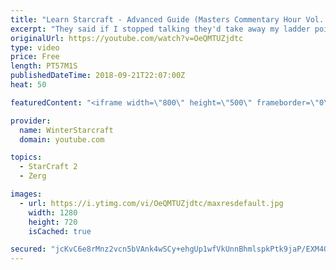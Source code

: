 ```yaml
---
title: "Learn Starcraft - Advanced Guide (Masters Commentary Hour Vol. 1)"
excerpt: "They said if I stopped talking they'd take away my ladder points. Next one I upload will have more terran/toss blame RNGesus."
originalUrl: https://youtube.com/watch?v=OeQMTUZjdtc
type: video
price: Free
length: PT57M1S
publishedDateTime: 2018-09-21T22:07:00Z
heat: 50

featuredContent: "<iframe width=\"800\" height=\"500\" frameborder=\"0\" src=\"https://www.youtube.com/embed/OeQMTUZjdtc\" allow=\"accelerometer; autoplay; encrypted-media; gyroscope; picture-in-picture\" allowfullscreen></iframe>"

provider:
  name: WinterStarcraft
  domain: youtube.com

topics:
  - StarCraft 2
  - Zerg

images:
  - url: https://i.ytimg.com/vi/OeQMTUZjdtc/maxresdefault.jpg
    width: 1280
    height: 720
    isCached: true

secured: "jcKvC6e8rMnz2vcn5bVAnk4wSCy+ehgUp1wfVkUnnBhmlspkPtk9jaP/EXM4QpMZpUK2H5oFRMJ/lEcfyCXiYEeNmOUuZv6gy9GtKf0YFcCgXrA+VWmGV6oUOT+fcdlnAhB6UzX58Pl1DzHxk0NDftPhC5G6Ne1Y4hR6/eFph26hirxD3MxTqNVQ0zWYMZPpRM4gDs0Jxs7I1W3g5nt6AptxIxaiaQicOSfEMWGiJxrLxWAMRaMA07DvyUVTft1gozTDlDGeRJSz2D5VtXRHy0TA5EyTTiTvsi0+Ha0J3Phl1FZ8biHYDmY4FBBpt9He2AVAagHa/5RfcEZ9QMyXi1zDzLS63kwmqoqcVB2XchWDT2CP0zqz9NBhKh1SDT9bI/BbC3k9Aav0IqZ7E1wuSTccUGFsiRe5wMBeQvOriVY=;8d4yNrTjY/i+E8BNDcE/Yw=="
---
```


